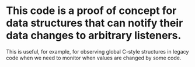# This code is a proof of concept for data structures that can notify their data changes to arbitrary listeners.

This is useful, for example, for observing global C-style structures in legacy code when we need to monitor when values are changed by some code.
